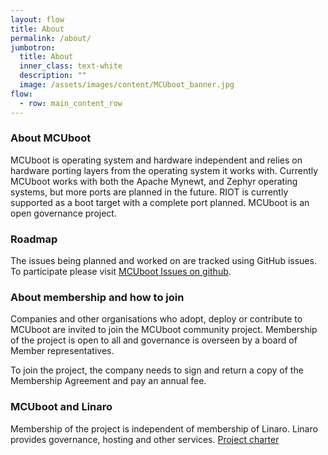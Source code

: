 ```yaml
---
layout: flow
title: About
permalink: /about/
jumbotron:
  title: About
  inner_class: text-white
  description: ""
  image: /assets/images/content/MCUboot_banner.jpg
flow:
  - row: main_content_row
---
```

### About MCUboot

MCUboot is operating system and hardware independent and relies on hardware porting layers from the 
operating system it works with. Currently MCUboot works with both the Apache Mynewt, and Zephyr operating 
systems, but more ports are planned in the future. RIOT is currently supported as a boot target with a complete 
port planned. MCUboot is an open governance project.

### Roadmap
The issues being planned and worked on are tracked using GitHub issues. 
To participate please visit [MCUboot Issues on github](https://github.com/mcu-tools/mcuboot/issues).

### About membership and how to join

Companies and other organisations who adopt, deploy or contribute to MCUboot are invited to join the 
MCUboot community project. Membership of the project is open to all and governance is overseen by a board of 
Member representatives.

To join the project, the company needs to sign and return a copy of the Membership Agreement and pay an annual fee.

### MCUboot and Linaro

Membership of the project is independent of membership of Linaro. Linaro provides governance, 
hosting and other services. [Project charter](/project-charter/)